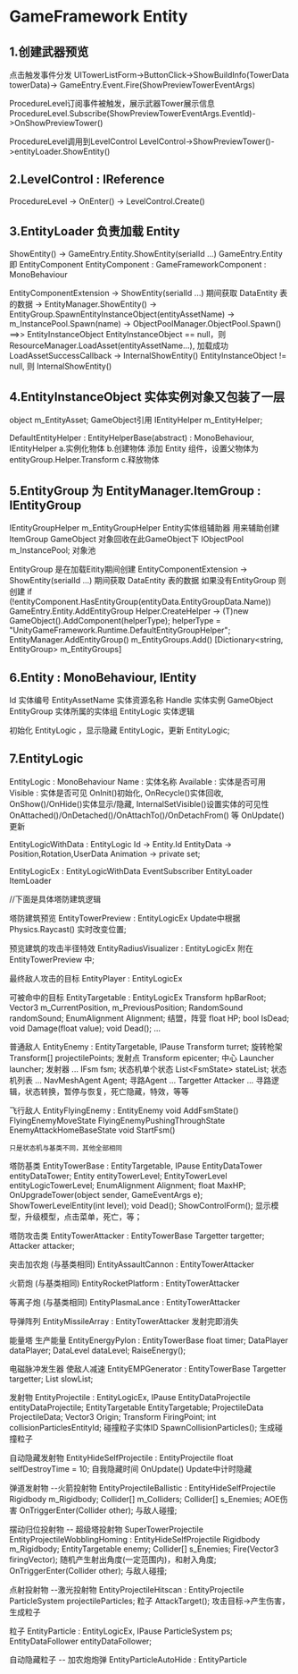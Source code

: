 # GameFramework Entity

## 1.创建武器预览
点击触发事件分发
UITowerListForm->ButtonClick->ShowBuildInfo(TowerData towerData)-> GameEntry.Event.Fire(ShowPreviewTowerEventArgs)

ProcedureLevel订阅事件被触发，展示武器Tower展示信息
ProcedureLevel.Subscribe(ShowPreviewTowerEventArgs.EventId)->OnShowPreviewTower()

ProcedureLevel调用到LevelControl
LevelControl->ShowPreviewTower()->entityLoader.ShowEntity()

## 2.LevelControl : IReference

ProcedureLevel -> OnEnter() -> LevelControl.Create()

## 3.EntityLoader 负责加载 Entity
ShowEntity() -> GameEntry.Entity.ShowEntity(serialId ...)
GameEntry.Entity 即 EntityComponent
EntityComponent : GameFrameworkComponent : MonoBehaviour

EntityComponentExtension -> ShowEntity(serialId ...) 期间获取 DataEntity 表的数据
-> EntityManager.ShowEntity()
-> EntityGroup.SpawnEntityInstanceObject(entityAssetName)
	-> m_InstancePool.Spawn(name) -> ObjectPoolManager.ObjectPool.Spawn<T>() 
	==>> EntityInstanceObject
	EntityInstanceObject == null，则 ResourceManager.LoadAsset(entityAssetName...),
		加载成功LoadAssetSuccessCallback -> InternalShowEntity()
	EntityInstanceObject != null, 则 InternalShowEntity()

## 4.EntityInstanceObject 实体实例对象又包装了一层
object m_EntityAsset;			GameObject引用
IEntityHelper m_EntityHelper;	

DefaultEntityHelper : EntityHelperBase(abstract) : MonoBehaviour, IEntityHelper
a.实例化物体
b.创建物体 	添加 Entity 组件，设置父物体为 entityGroup.Helper.Transform
c.释放物体

## 5.EntityGroup 为 EntityManager.ItemGroup : IEntityGroup
IEntityGroupHelper m_EntityGroupHelper 				Entity实体组辅助器
													用来辅助创建ItemGroup GameObject
													对象回收在此GameObject下
IObjectPool<EntityInstanceObject> m_InstancePool; 	对象池

EntityGroup 是在加载Eitity期间创建
EntityComponentExtension -> ShowEntity(serialId ...)	期间获取 DataEntity 表的数据
如果没有EntityGroup 则创建
if (!entityComponent.HasEntityGroup(entityData.EntityGroupData.Name))
	GameEntry.Entity.AddEntityGroup
	Helper.CreateHelper -> (T)new GameObject().AddComponent(helperType); helperType = "UnityGameFramework.Runtime.DefaultEntityGroupHelper";
	EntityManager.AddEntityGroup()
	m_EntityGroups.Add() [Dictionary<string, EntityGroup> m_EntityGroups]

## 6.Entity : MonoBehaviour, IEntity
Id 				实体编号
EntityAssetName	实体资源名称
Handle			实体实例 GameObject
EntityGroup		实体所属的实体组
EntityLogic		实体逻辑

初始化 EntityLogic ，显示隐藏 EntityLogic，更新 EntityLogic;

## 7.EntityLogic 
EntityLogic : MonoBehaviour
	Name : 		实体名称
	Available :	实体是否可用
	Visible : 	实体是否可见
	OnInit()初始化, OnRecycle()实体回收, OnShow()/OnHide()实体显示/隐藏, InternalSetVisible()设置实体的可见性
	OnAttached()/OnDetached()/OnAttachTo()/OnDetachFrom() 等
	OnUpdate()	更新
	
EntityLogicWithData : EntityLogic
	Id	-> Entity.Id
	EntityData -> Position,Rotation,UserData
	Animation -> private set;
	
EntityLogicEx : EntityLogicWithData
	EventSubscriber
	EntityLoader
	ItemLoader

//下面是具体塔防建筑逻辑

塔防建筑预览
EntityTowerPreview : EntityLogicEx
	Update中根据 Physics.Raycast() 实时改变位置;

预览建筑的攻击半径特效
EntityRadiusVisualizer : EntityLogicEx
	附在 EntityTowerPreview 中;
	
最终敌人攻击的目标
EntityPlayer : EntityLogicEx

可被命中的目标
EntityTargetable : EntityLogicEx
	Transform hpBarRoot;
	Vector3 m_CurrentPosition, m_PreviousPosition;
	RandomSound randomSound;
	EnumAlignment Alignment;	结盟，阵营
	float HP;
	bool IsDead;
	void Damage(float value);
	void Dead();
	...
	
普通敌人
EntityEnemy : EntityTargetable, IPause
	Transform turret;				旋转枪架
	Transform[] projectilePoints;	发射点
	Transform epicenter;			中心
	Launcher launcher;				发射器
	...
	IFsm<EntityEnemy> fsm;						状态机单个状态
	List<FsmState<EntityEnemy>> stateList;		状态机列表
	...
	NavMeshAgent Agent;				寻路Agent
	...
	Targetter
	Attacker
	...
	寻路逻辑，状态转换，暂停与恢复，死亡隐藏，特效，等等
	
	
飞行敌人
EntityFlyingEnemy : EntityEnemy
	void AddFsmState()
		FlyingEnemyMoveState
		FlyingEnemyPushingThroughState
		EnemyAttackHomeBaseState
	void StartFsm()
	
	只是状态机与基类不同，其他全部相同

塔防基类
EntityTowerBase : EntityTargetable, IPause
	EntityDataTower entityDataTower;
	Entity entityTowerLevel;
	EntityTowerLevel entityLogicTowerLevel;
	EnumAlignment Alignment;
	float MaxHP;
	OnUpgradeTower(object sender, GameEventArgs e);
	ShowTowerLevelEntity(int level);
	void Dead();
	ShowControlForm();
	显示模型，升级模型，点击菜单，死亡，等；

塔防攻击类
EntityTowerAttacker : EntityTowerBase
	Targetter targetter;
	Attacker attacker;

突击加农炮	(与基类相同)
EntityAssaultCannon : EntityTowerAttacker

火箭炮		(与基类相同)
EntityRocketPlatform : EntityTowerAttacker

等离子炮	(与基类相同)
EntityPlasmaLance : EntityTowerAttacker

导弹阵列
EntityMissileArray : EntityTowerAttacker
	发射完即消失
	
能量塔 生产能量
EntityEnergyPylon : EntityTowerBase
	float timer;
    DataPlayer dataPlayer;
    DataLevel dataLevel;
	RaiseEnergy();

电磁脉冲发生器 使敌人减速
EntityEMPGenerator : EntityTowerBase
	Targetter targetter;
	List<EntityEnemy> slowList;


发射物
EntityProjectile : EntityLogicEx, IPause
	EntityDataProjectile entityDataProjectile;
		EntityTargetable EntityTargetable;
		ProjectileData ProjectileData;
		Vector3 Origin;
		Transform FiringPoint;
	int collisionParticlesEntityId;		碰撞粒子实体ID
	SpawnCollisionParticles();			生成碰撞粒子
	
自动隐藏发射物
EntityHideSelfProjectile : EntityProjectile
	float selfDestroyTime = 10;			自我隐藏时间
	OnUpdate()							Update中计时隐藏
	
弹道发射物 --火箭投射物
EntityProjectileBallistic : EntityHideSelfProjectile
	Rigidbody m_Rigidbody;
	Collider[] m_Colliders;
	Collider[] s_Enemies;					AOE伤害
	OnTriggerEnter(Collider other);			与敌人碰撞;
	
摆动归位投射物 -- 超级塔投射物 SuperTowerProjectile 
EntityProjectileWobblingHoming : EntityHideSelfProjectile
	Rigidbody m_Rigidbody;
	EntityTargetable enemy;
	Collider[] s_Enemies;
	Fire(Vector3 firingVector);				随机产生射出角度(一定范围内)，和射入角度;
	OnTriggerEnter(Collider other);			与敌人碰撞;
	
点射投射物 --激光投射物
EntityProjectileHitscan : EntityProjectile
	ParticleSystem projectileParticles;	粒子
	AttackTarget();						攻击目标->产生伤害，生成粒子

粒子
EntityParticle : EntityLogicEx, IPause
	ParticleSystem ps;
	EntityDataFollower entityDataFollower;

自动隐藏粒子 -- 加农炮炮弹
EntityParticleAutoHide : EntityParticle


